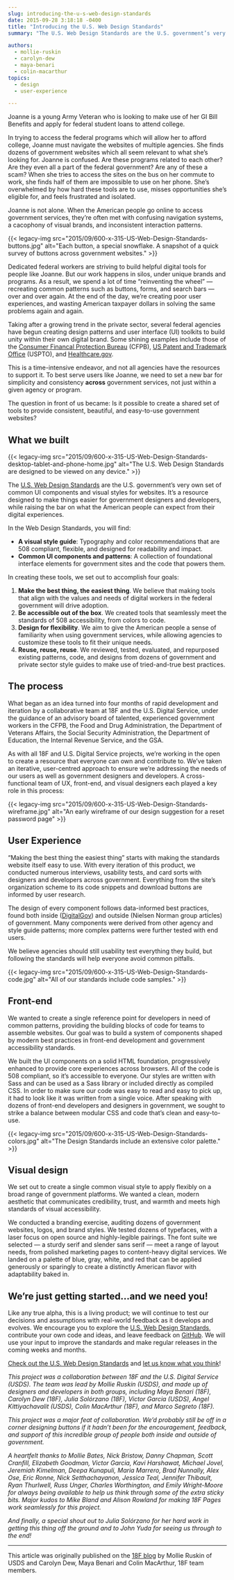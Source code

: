 ```yaml
---
slug: introducing-the-u-s-web-design-standards
date: 2015-09-28 3:18:18 -0400
title: "Introducing the U.S. Web Design Standards"
summary: "The U.S. Web Design Standards are the U.S. government’s very own set of common UI components and visual styles for websites. It’s a resource designed to make things easier for government designers and developers, while raising the bar on what the American people can expect from their digital experiences."

authors:
  - mollie-ruskin
  - carolyn-dew
  - maya-benari
  - colin-macarthur
topics:
  - design
  - user-experience

---
```


Joanne is a young Army Veteran who is looking to make use of her GI Bill Benefits and apply for federal student loans to attend college.

In trying to access the federal programs which will allow her to afford college, Joanne must navigate the websites of multiple agencies. She finds dozens of government websites which all seem relevant to what she’s looking for. Joanne is confused. Are these programs related to each other? Are they even all a part of the federal government? Are any of these a scam? When she tries to access the sites on the bus on her commute to work, she finds half of them are impossible to use on her phone. She’s overwhelmed by how hard these tools are to use, misses opportunities she’s eligible for, and feels frustrated and isolated.

Joanne is not alone. When the American people go online to access government services, they’re often met with confusing navigation systems, a cacophony of visual brands, and inconsistent interaction patterns.

{{< legacy-img src="2015/09/600-x-315-US-Web-Design-Standards-buttons.jpg" alt="Each button, a special snowflake. A snapshot of a quick survey of buttons across government websites." >}}

Dedicated federal workers are striving to build helpful digital tools for people like Joanne. But our work happens in silos, under unique brands and programs. As a result, we spend a lot of time “reinventing the wheel” — recreating common patterns such as buttons, forms, and search bars — over and over again. At the end of the day, we’re creating poor user experiences, and wasting American taxpayer dollars in solving the same problems again and again.

Taking after a growing trend in the private sector, several federal agencies have begun creating design patterns and user interface (UI) toolkits to build unity within their own digital brand. Some shining examples include those of the [Consumer Financal Protection Bureau](https://cfpb.github.io/design-manual/) (CFPB), [US Patent and Trademark Office](http://uspto.github.io/designpatterns/) (USPTO), and [Healthcare.gov](http://styleguide.healthcare.gov/).

This is a time-intensive endeavor, and not all agencies have the resources to support it. To best serve users like Joanne, we need to set a new bar for simplicity and consistency **across** government services, not just within a given agency or program.

The question in front of us became: Is it possible to create a shared set of tools to provide consistent, beautiful, and easy-to-use government websites?

## What we built

{{< legacy-img src="2015/09/600-x-315-US-Web-Design-Standards-desktop-tablet-and-phone-home.jpg" alt="The U.S. Web Design Standards are designed to be viewed on any device." >}}

The [U.S. Web Design Standards](https://playbook.cio.gov/designstandards) are the U.S. government’s very own set of common UI components and visual styles for websites. It’s a resource designed to make things easier for government designers and developers, while raising the bar on what the American people can expect from their digital experiences.

In the Web Design Standards, you will find:

  * **A visual style guide**: Typography and color recommendations that are 508 compliant, flexible, and designed for readability and impact.
  * **Common UI components and patterns**: A collection of foundational interface elements for government sites and the code that powers them.

In creating these tools, we set out to accomplish four goals:

  1. **Make the best thing, the easiest thing**. We believe that making tools that align with the values and needs of digital workers in the federal government will drive adoption.
  2. **Be accessible out of the box**. We created tools that seamlessly meet the standards of 508 accessibility, from colors to code.
  3. **Design for flexibility**. We aim to give the American people a sense of familiarity when using government services, while allowing agencies to customize these tools to fit their unique needs.
  4. **Reuse, reuse, reuse**. We reviewed, tested, evaluated, and repurposed existing patterns, code, and designs from dozens of government and private sector style guides to make use of tried-and-true best practices.

## The process

What began as an idea turned into four months of rapid development and iteration by a collaborative team at 18F and the U.S. Digital Service, under the guidance of an advisory board of talented, experienced government workers in the CFPB, the Food and Drug Administration, the Department of Veterans Affairs, the Social Security Administration, the Department of Education, the Internal Revenue Service, and the GSA.

As with all 18F and U.S. Digital Service projects, we’re working in the open to create a resource that everyone can own and contribute to. We’ve taken an iterative, user-centred approach to ensure we’re addressing the needs of our users as well as government designers and developers. A cross-functional team of UX, front-end, and visual designers each played a key role in this process:

{{< legacy-img src="2015/09/600-x-315-US-Web-Design-Standards-wireframe.jpg" alt="An early wireframe of our design suggestion for a reset password page" >}}

## User Experience

“Making the best thing the easiest thing” starts with making the standards website itself easy to use. With every iteration of this product, we conducted numerous interviews, usability tests, and card sorts with designers and developers across government. Everything from the site’s organization scheme to its code snippets and download buttons are informed by user research.

The design of every component follows data-informed best practices, found both inside ([DigitalGov](https://digital.gov/)) and outside (Nielsen Norman group articles) of government. Many components were derived from other agency and style guide patterns; more complex patterns were further tested with end users.

We believe agencies should still usability test everything they build, but following the standards will help everyone avoid common pitfalls.

{{< legacy-img src="2015/09/600-x-315-US-Web-Design-Standards-code.jpg" alt="All of our standards include code samples." >}}

## Front-end

We wanted to create a single reference point for developers in need of common patterns, providing the building blocks of code for teams to assemble websites. Our goal was to build a system of components shaped by modern best practices in front-end development and government accessibility standards.

We built the UI components on a solid HTML foundation, progressively enhanced to provide core experiences across browsers. All of the code is 508 compliant, so it’s accessible to everyone. Our styles are written with Sass and can be used as a Sass library or included directly as compiled CSS. In order to make sure our code was easy to read and easy to pick up, it had to look like it was written from a single voice. After speaking with dozens of front-end developers and designers in government, we sought to strike a balance between modular CSS and code that’s clean and easy-to-use.

{{< legacy-img src="2015/09/600-x-315-US-Web-Design-Standards-colors.jpg" alt="The Design Standards include an extensive color palette." >}}

## Visual design

We set out to create a single common visual style to apply flexibly on a broad range of government platforms. We wanted a clean, modern aesthetic that communicates credibility, trust, and warmth and meets high standards of visual accessibility.

We conducted a branding exercise, auditing dozens of government websites, logos, and brand styles. We tested dozens of typefaces, with a laser focus on open source and highly-legible pairings. The font suite we selected — a sturdy serif and slender sans serif — meet a range of layout needs, from polished marketing pages to content-heavy digital services. We landed on a palette of blue, gray, white, and red that can be applied generously or sparingly to create a distinctly American flavor with adaptability baked in.

## We’re just getting started&#8230;and we need you!

Like any true alpha, this is a living product; we will continue to test our decisions and assumptions with real-world feedback as it develops and evolves. We encourage you to explore the [U.S. Web Design Standards](https://playbook.cio.gov/designstandards), contribute your own code and ideas, and leave feedback on [GitHub](https://github.com/18F/web-design-standards). We will use your input to improve the standards and make regular releases in the coming weeks and months.

[Check out the U.S. Web Design Standards](https://playbook.cio.gov/designstandards) and [let us know what you think](https://github.com/18F/web-design-standards/issues)!

_This project was a collaboration between 18F and the U.S. Digital Service (USDS). The team was lead by Mollie Ruskin (USDS), and made up of designers and developers in both groups, including Maya Benari (18F), Carolyn Dew (18F), Julia Solórzano (18F), Victor Garcia (USDS), Angel Kittiyachavalit (USDS), Colin MacArthur (18F), and Marco Segreto (18F)._

_This project was a major feat of collaboration. We’d probably still be off in a corner designing buttons if it hadn’t been for the encouragement, feedback, and support of this incredible group of people both inside and outside of government._

_A heartfelt thanks to Mollie Bates, Nick Bristow, Danny Chapman, Scott Cranfill, Elizabeth Goodman, Victor Garcia, Kavi Harshawat, Michael Jovel, Jeremiah Kimelman, Deepa Kunapuli, Maria Marrero, Brad Nunnally, Alex Ose, Eric Ronne, Nick Setthachayanon, Jessica Teal, Jennifer Thibault, Ryan Thurlwell, Russ Unger, Charles Worthington, and Emily Wright-Moore for always being available to help us think through some of the extra sticky bits. Major kudos to Mike Bland and Alison Rowland for making 18F Pages work seamlessly for this project._

_And finally, a special shout out to Julia Solórzano for her hard work in getting this thing off the ground and to John Yuda for seeing us through to the end!_

---

This article was originally published on the [18F blog](https://18f.gsa.gov/2015/09/28/web-design-standards/) by Mollie Ruskin of USDS and Carolyn Dew, Maya Benari and Colin MacArthur, 18F team members.
